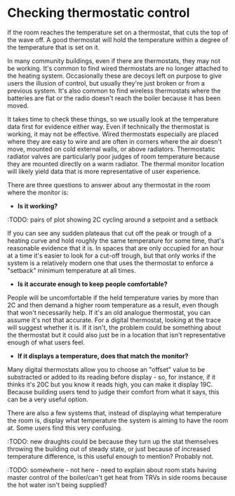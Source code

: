 # Checking thermostatic control

If the room reaches the temperature set on a thermostat, that cuts the top of the wave off.  A good thermostat will hold the temperature within a degree of the temperature that is set on it.  

In many community buildings, even if there are thermostats, they may not be working.  It's common to find wired thermostats are no longer attached to the heating system.  Occasionally these are decoys left on purpose to give users the illusion of control, but usually they're just broken or from a previous system.  It's also common to find wireless thermostats where the batteries are flat or the radio doesn't reach the boiler because it has been moved.

It takes time to check these things, so we usually look at the temperature data first for evidence either way.  Even if technically the thermostat is working, it may not be effective.   Wired thermostats especially are placed where they are easy to wire and are often in corners where the air doesn't move, mounted on cold external walls, or above radiators.  Thermostatic radiator valves are particularly poor judges of room temperature because they are mounted directly on a warm radiator. The thermal monitor location will likely yield data that is more representative of user experience.

There are three questions to answer about any thermostat in the room where the monitor is:

- **Is it working?**

:TODO: pairs of plot showing 2C cycling around a setpoint and a setback

If you can see any sudden plateaus that cut off the peak or trough of a heating curve and hold roughly the same temperature for some time, that's reasonable evidence that it is.  In spaces that are only occupied for an hour at a time it's easier to look for a cut-off trough, but that only works if the system is a relatively modern one that uses the thermostat to enforce a "setback" minimum temperature at all times.

- **Is it accurate enough to keep people comfortable?**

People will be uncomfortable if the held temperature varies by more than 2C and then demand a higher room temperature as a result, even though that won't necessarily help.  If it's an old analogue thermostat, you can assume it's not that accurate.  For a digital thermostat, looking at the trace will suggest whether it is.  If it isn't, the problem could be something about the thermostat but it could also just be in a location that isn't representative enough of what users feel.

- **If it displays a temperature, does that match the monitor?**

Many digital thermostats allow you to choose an "offset" value to be substracted or added to its reading before display - so, for instance, if it thinks it's 20C but you know it reads high, you can make it display 19C.   Because building users tend to judge their comfort from what it says, this can be a very useful option.  

There are also a few systems that, instead of displaying what temperature the room is, display what temperature the system is aiming to have the room at.  Some users find this very confusing.  



:TODO: new draughts could be because they turn up the stat themselves throwing the building out of steady state, or just because of increased temperature difference, is this useful enough to mention?  Probably not.



:TODO: somewhere - not here - need to explain about room stats having master control of the boiler/can't get heat from TRVs in side rooms because the hot water isn't being supplied?



